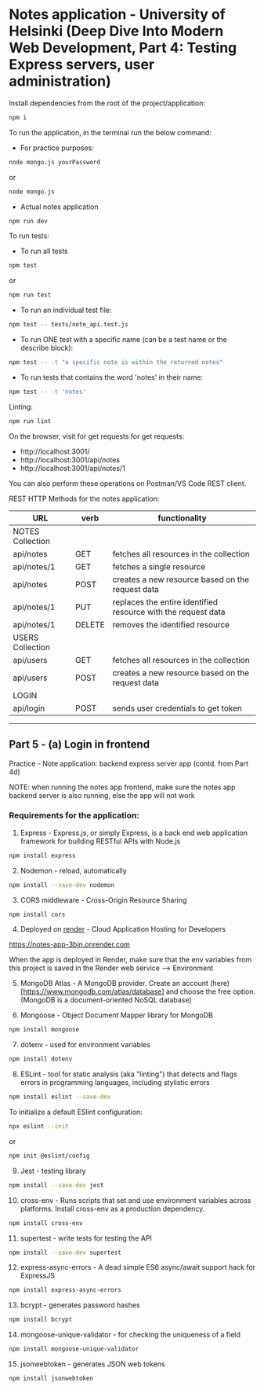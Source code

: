# Notes application - University of Helsinki (Deep Dive Into Modern Web Development, Part 4: Testing Express servers, user administration)

Install dependencies from the root of the project/application:

```bash
npm i
```

To run the application, in the terminal run the below command:

- For practice purposes:

```bash
node mongo.js yourPassword
```

or

```bash
node mongo.js
```

- Actual notes application

```bash
npm run dev
```

To run tests:

- To run all tests

```bash
npm test
```

or

```bash
npm run test
```

- To run an individual test file:

```bash
npm test -- tests/note_api.test.js
```

- To run ONE test with a specific name (can be a test name or the describe block):

```bash
npm test -- -t "a specific note is within the returned notes"
```

- To run tests that contains the word 'notes' in their name:

```bash
npm test -- -t 'notes'
```

Linting:

```bash
npm run lint
```

On the browser, visit for get requests for get requests:

- http://localhost:3001/
- http://localhost:3001/api/notes
- http://localhost:3001/api/notes/1

You can also perform these operations on Postman/VS Code REST client.

REST HTTP Methods for the notes application:

| URL              | verb   | functionality                                                 |
| ---------------- | ------ | ------------------------------------------------------------- |
| NOTES Collection |
| api/notes        | GET    | fetches all resources in the collection                       |
| api/notes/1      | GET    | fetches a single resource                                     |
| api/notes        | POST   | creates a new resource based on the request data              |
| api/notes/1      | PUT    | replaces the entire identified resource with the request data |
| api/notes/1      | DELETE | removes the identified resource                               |
| USERS Collection |
| api/users        | GET    | fetches all resources in the collection                       |
| api/users        | POST   | creates a new resource based on the request data              |
| LOGIN            |
| api/login        | POST   | sends user credentials to get token                           |

---

## Part 5 - (a) Login in frontend

Practice - Note application: backend express server app (contd. from Part 4d)

NOTE: when running the notes app frontend, make sure the notes app backend server is also running, else the app will not work

### Requirements for the application:

1. Express - Express.js, or simply Express, is a back end web application framework for building RESTful APIs with Node.js

```bash
npm install express
```

2. Nodemon - reload, automatically

```bash
npm install --save-dev nodemon
```

3. CORS middleware - Cross-Origin Resource Sharing

```bash
npm install cors
```

4. Deployed on [render](https://render.com/) - Cloud Application Hosting for Developers

https://notes-app-3bjn.onrender.com

When the app is deployed in Render, make sure that the env variables from this project is saved in the Render web service --> Environment

5. MongoDB Atlas - A MongoDB provider. Create an account (here)[https://www.mongodb.com/atlas/database] and choose the free option. (MongoDB is a document-oriented NoSQL database)

6. Mongoose - Object Document Mapper library for MongoDB

```bash
npm install mongoose
```

7. dotenv - used for environment variables

```bash
npm install dotenv
```

8. ESLint - tool for static analysis (aka "linting") that detects and flags errors in programming languages, including stylistic errors

```bash
npm install eslint --save-dev
```

To initialize a default ESlint configuration:

```bash
npx eslint --init
```

or

```bash
npm init @eslint/config
```

9. Jest - testing library

```bash
npm install --save-dev jest
```

10. cross-env - Runs scripts that set and use environment variables across platforms. Install cross-env as a production dependency.

```bash
npm install cross-env
```

11. supertest - write tests for testing the API

```bash
npm install --save-dev supertest
```

12. express-async-errors - A dead simple ES6 async/await support hack for ExpressJS

```bash
npm install express-async-errors
```

13. bcrypt - generates password hashes

```bash
npm install bcrypt
```

14. mongoose-unique-validator - for checking the uniqueness of a field

```bash
npm install mongoose-unique-validator
```

15. jsonwebtoken - generates JSON web tokens

```bash
npm install jsonwebtoken
```
